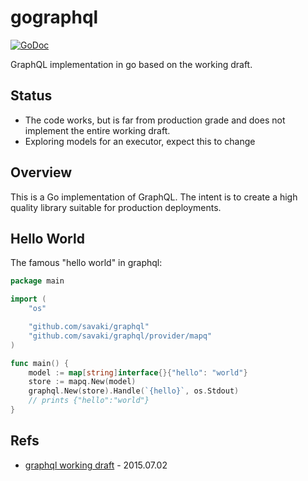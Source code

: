 # gographql

[![GoDoc](https://godoc.org/github.com/savaki/graphql?status.svg)](https://godoc.org/github.com/savaki/graphql)

GraphQL implementation in go based on the working draft.

## Status

* The code works, but is far from production grade and does not implement the entire working draft.
* Exploring models for an executor, expect this to change

## Overview

This is a Go implementation of GraphQL.  The intent is to create a high quality library suitable for production deployments.

## Hello World

The famous "hello world" in graphql:

```go
package main

import (
	"os"

	"github.com/savaki/graphql"
	"github.com/savaki/graphql/provider/mapq"
)

func main() {
	model := map[string]interface{}{"hello": "world"}
	store := mapq.New(model)
	graphql.New(store).Handle(`{hello}`, os.Stdout)
	// prints {"hello":"world"}
}
```

## Refs

* [graphql working draft](http://facebook.github.io/graphql/) - 2015.07.02

